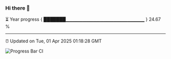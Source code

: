 ### Hi there 👋

⏳ Year progress { ███████▁▁▁▁▁▁▁▁▁▁▁▁▁▁▁▁▁▁▁▁▁▁▁ } 24.67 %

---

⏰ Updated on Tue, 01 Apr 2025 01:18:28 GMT

![Progress Bar CI](https://github.com/liununu/liununu/workflows/Progress%20Bar%20CI/badge.svg)
